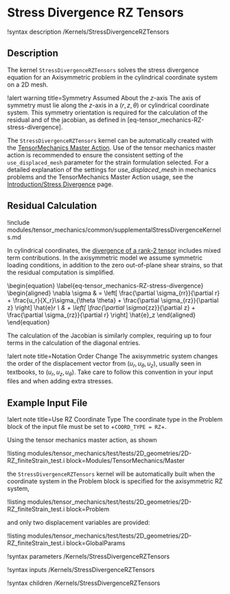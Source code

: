 # Stress Divergence RZ Tensors

!syntax description /Kernels/StressDivergenceRZTensors

## Description

The kernel `StressDivergenceRZTensors` solves the stress divergence equation for an Axisymmetric
problem in the cylindrical coordinate system on a 2D mesh.

!alert warning title=Symmetry Assumed About the $z$-axis
The axis of symmetry must lie along the $z$-axis in a $\left(r, z, \theta \right)$
or cylindrical coordinate system. This symmetry orientation is required for the
calculation of the residual and of the jacobian, as defined in [eq-tensor_mechanics-RZ-stress-divergence].

The `StressDivergenceRZTensors` kernel can be automatically created with the
[TensorMechanics Master Action](/Modules/TensorMechanics/Master/index.md). Use of the tensor
mechanics master action is recommended to ensure the consistent setting of the `use_displaced_mesh`
parameter for the strain formulation selected.  For a detailed explanation of the settings for
_use_displaced_mesh_ in mechanics problems and the TensorMechanics Master Action usage, see the
[Introduction/Stress Divergence](/tensor_mechanics/StressDivergence.md) page.


## Residual Calculation

!include modules/tensor_mechanics/common/supplementalStressDivergenceKernels.md

In cylindrical coordinates, the
[divergence of a rank-2 tensor](https://en.wikipedia.org/wiki/Tensor_derivative_%28continuum_mechanics%29#Cylindrical_polar_coordinates_2)
includes mixed term contributions.  In the axisymmetric model we assume symmetric loading conditions,
in addition to the zero out-of-plane shear strains, so that the residual computation is simplified.

\begin{equation}
  \label{eq-tensor_mechanics-RZ-stress-divergence}
  \begin{aligned}
  \nabla \sigma  & = \left[ \frac{\partial \sigma_{rr}}{\partial r} + \frac{u_r}{X_r}\sigma_{\theta \theta} + \frac{\partial \sigma_{rz}}{\partial z} \right] \hat{e}_r \\
   & + \left[ \frac{\partial \sigma_{zz}}{\partial z} + \frac{\partial \sigma_{rz}}{\partial r}    \right] \hat{e}_z
  \end{aligned}
\end{equation}

The calculation of the Jacobian is similarly complex, requiring up to four terms in the calculation
of the diagonal entries.

!alert note title=Notation Order Change
The axisymmetric system changes the order of the displacement vector from $(u_r, u_{\theta}, u_z)$,
usually seen in textbooks, to $(u_r, u_z, u_{\theta})$. Take care to follow this convention in your
input files and when adding extra stresses.

## Example Input File

!alert note title=Use RZ Coordinate Type
The coordinate type in the Problem block of the input file must be set to
+`COORD_TYPE = RZ`+.

Using the tensor mechanics master action, as shown

!listing modules/tensor_mechanics/test/tests/2D_geometries/2D-RZ_finiteStrain_test.i block=Modules/TensorMechanics/Master

the `StressDivergenceRZTensors` kernel will be automatically built when the coordinate system in the
Problem block is specified for the axisymmetric RZ system,

!listing modules/tensor_mechanics/test/tests/2D_geometries/2D-RZ_finiteStrain_test.i block=Problem

and only two displacement variables are provided:

!listing modules/tensor_mechanics/test/tests/2D_geometries/2D-RZ_finiteStrain_test.i block=GlobalParams

!syntax parameters /Kernels/StressDivergenceRZTensors

!syntax inputs /Kernels/StressDivergenceRZTensors

!syntax children /Kernels/StressDivergenceRZTensors
